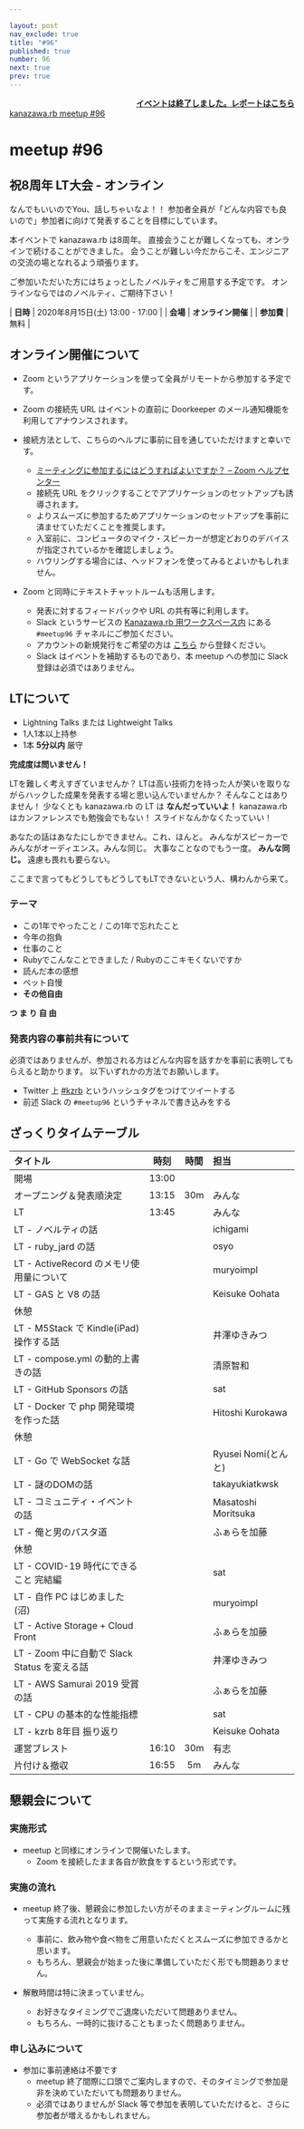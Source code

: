 ```yaml
---

layout: post
nav_exclude: true
title: "#96"
published: true
number: 96
next: true
prev: true
---
```


<div style="text-align: right;"><a href="/96/report"><strong>イベントは終了しました。レポートはこちら</strong></a></div>

<div class="doorkeeper-widget">
<a class="doorkeeper-registration-widget" href="https://kzrb.doorkeeper.jp/events/110088">kanazawa.rb meetup #96</a><script src="https://widgets.doorkeeper.jp/w/widget.js"></script>
</div>

# meetup #96

## 祝8周年 LT大会 - オンライン

なんでもいいのでYou、話しちゃいなよ！！
参加者全員が「どんな内容でも良いので」参加者に向けて発表することを目標にしています。

本イベントで kanazawa.rb は8周年。
直接会うことが難しくなっても、オンラインで続けることができました。
会うことが難しい今だからこそ、エンジニアの交流の場となれるよう頑張ります。


ご参加いただいた方にはちょっとしたノベルティをご用意する予定です。
オンラインならではのノベルティ、ご期待下さい！

| **日時**   | 2020年8月15日(土) 13:00 - 17:00 |
| **会場**   | **オンライン開催** |
| **参加費** | 無料 |


## オンライン開催について

* Zoom というアプリケーションを使って全員がリモートから参加する予定です。
* Zoom の接続先 URL はイベントの直前に Doorkeeper のメール通知機能を利用してアナウンスされます。
* 接続方法として、こちらのヘルプに事前に目を通していただけますと幸いです。
    * [ミーティングに参加するにはどうすればよいですか？ – Zoom ヘルプセンター](https://support.zoom.us/hc/ja/articles/201362193-%E3%83%9F%E3%83%BC%E3%83%86%E3%82%A3%E3%83%B3%E3%82%B0%E3%81%AB%E5%8F%82%E5%8A%A0%E3%81%99%E3%82%8B%E3%81%AB%E3%81%AF%E3%81%A9%E3%81%86%E3%81%99%E3%82%8C%E3%81%B0%E3%82%88%E3%81%84%E3%81%A7%E3%81%99%E3%81%8B-)
    * 接続先 URL をクリックすることでアプリケーションのセットアップも誘導されます。
    * よりスムーズに参加するためアプリケーションのセットアップを事前に済ませていただくことを推奨します。
    * 入室前に、コンピュータのマイク・スピーカーが想定どおりのデバイスが指定されているかを確認しましょう。
    * ハウリングする場合には、ヘッドフォンを使ってみるとよいかもしれません。

* Zoom と同時にテキストチャットルームも活用します。
    * 発表に対するフィードバックや URL の共有等に利用します。
    * Slack というサービスの [Kanazawa.rb 用ワークスペース内](https://kzrb.slack.com/) にある `#meetup96` チャネルにご参加ください。
    * アカウントの新規発行をご希望の方は [こちら](https://join.slack.com/t/kzrb/shared_invite/zt-1f4tcvoud-w5whpsFrRpFyFHisVpyMCA) から登録ください。
    * Slack はイベントを補助するものであり、本 meetup への参加に Slack 登録は必須ではありません。


## LTについて

* Lightning Talks または Lightweight Talks
* 1人1本以上持参
* 1本 **5分以内** 厳守

**完成度は問いません！**

LTを難しく考えすぎていませんか？
LTは高い技術力を持った人が笑いを取りながらハックした成果を発表する場と思い込んでいませんか？
そんなことはありません！
少なくとも kanazawa.rb の LT は **なんだっていいよ！**
kanazawa.rb はカンファレンスでも勉強会でもない！
スライドなんかなくたっていい！

あなたの話はあなたにしかできません。これ、ほんと。
みんながスピーカーでみんながオーディエンス。みんな同じ。
大事なことなのでもう一度。
**みんな同じ。** 遠慮も畏れも要らない。

ここまで言ってもどうしてもどうしてもLTできないという人、構わんから来て。

### テーマ

* この1年でやったこと / この1年で忘れたこと
* 今年の抱負
* 仕事のこと
* Rubyでこんなことできました / Rubyのここキモくないですか
* 読んだ本の感想
* ペット自慢
* **その他自由**

**つ ま り 自 由**

### 発表内容の事前共有について

必須ではありませんが、参加される方はどんな内容を話すかを事前に表明してもらえると助かります。
以下いずれかの方法でお願いします。

* Twitter 上 [#kzrb](http://twitter.com/search?q=%23kzrb) というハッシュタグをつけてツイートする
* 前述 Slack の `#meetup96` というチャネルで書き込みをする


## ざっくりタイムテーブル

| タイトル                          | 時刻  | 時間 | 担当                                                    |
|:----------------------------------|:-----:|:----:|:--------------------------------------------------------|
| 開場                              | 13:00 |      |                                                         |
| オープニング＆発表順決定          | 13:15 | 30m  | みんな                                                  |
| LT                                | 13:45 |      | みんな                                                  |
| LT - ノベルティの話               |       |      |  ichigami                                               |
| LT - ruby_jard の話               |       |      |  osyo                                                   |
| LT - ActiveRecord のメモリ使用量について  | |    |  muryoimpl                                              |
| LT - GAS と V8 の話               |       |      |  Keisuke Oohata                                         |
| 休憩                              |       |      |                                                         |
| LT - M5Stack で Kindle(iPad) 操作する話 | |      |  井澤ゆきみつ                                           |
| LT - compose.yml の動的上書きの話 |       |      |  清原智和                                               |
| LT - GitHub Sponsors の話         |       |      |  sat                                                    |
| LT - Docker で php 開発環境を作った話 |   |      |  Hitoshi Kurokawa                                       |
| 休憩                              |       |      |                                                         |
| LT - Go で WebSocket な話         |       |      |  Ryusei Nomi(とんと)                                    |
| LT - 謎のDOMの話                  |       |      |  takayukiatkwsk                                         |
| LT - コミュニティ・イベントの話   |       |      |  Masatoshi Moritsuka                                    |
| LT - 俺と男のパスタ道             |       |      |  ふぁらを加藤                                           |
| 休憩                              |       |      |                                                         |
| LT - COVID-19 時代にできること 完結編 |   |      |  sat                                                    |
| LT - 自作 PC はじめました(沼)     |       |      |  muryoimpl                                              |
| LT - Active Storage + Cloud Front |       |      |  ふぁらを加藤                                           |
| LT - Zoom 中に自動で Slack Status を変える話 | | |  井澤ゆきみつ                                           |
| LT - AWS Samurai 2019 受賞の話    |       |      |  ふぁらを加藤                                           |
| LT - CPU の基本的な性能指標       |       |      |  sat                                                    |
| LT - kzrb 8年目 振り返り          |       |      |  Keisuke Oohata                                         |
| 運営ブレスト                      | 16:10 | 30m  | 有志                                                    |
| 片付け＆撤収                      | 16:55 | 5m   | みんな                                                  |


## 懇親会について

### 実施形式

* meetup と同様にオンラインで開催いたします。
  + Zoom を接続したまま各自が飲食をするという形式です。

### 実施の流れ

* meetup 終了後、懇親会に参加したい方がそのままミーティングルームに残って実施する流れとなります。
  + 事前に、飲み物や食べ物をご用意いただくとスムーズに参加できるかと思います。
  + もちろん、懇親会が始まった後に準備していただく形でも問題ありません。

* 解散時間は特に決まっていません。
  + お好きなタイミングでご退席いただいて問題ありません。
  + もちろん、一時的に抜けることもまったく問題ありません。

### 申し込みについて
* 参加に事前連絡は不要です
  + meetup 終了間際に口頭でご案内しますので、そのタイミングで参加是非を決めていただいても問題ありません。
  + 必須ではありませんが Slack 等で参加を表明していただけると、さらに参加者が増えるかもしれません。


